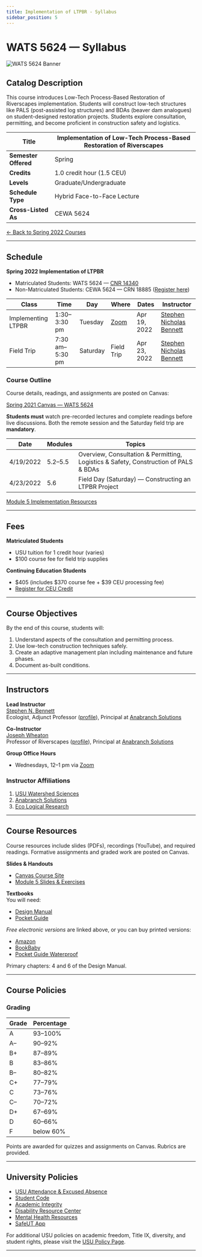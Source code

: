 ```yaml
---
title: Implementation of LTPBR - Syllabus
sidebar_position: 5
---
```


# WATS 5624 — Syllabus

![WATS 5624 Banner](/img/courses/WATS-5624_header_C.png)

## Catalog Description

This course introduces Low-Tech Process-Based Restoration of Riverscapes implementation. Students will construct low-tech structures like PALS (post-assisted log structures) and BDAs (beaver dam analogues) on student-designed restoration projects. Students explore consultation, permitting, and become proficient in construction safety and logistics.

| **Title**                           | Implementation of Low-Tech Process-Based Restoration of Riverscapes |
| ----------------------------------- | ------------------------------------------------------------------ |
| **Semester Offered**                | Spring                                                             |
| **Credits**                         | 1.0 credit hour (1.5 CEU)                                          |
| **Levels**                          | Graduate/Undergraduate                                             |
| **Schedule Type**                   | Hybrid Face-to-Face Lecture                                        |
| **Cross-Listed As**                 | CEWA 5624                                                          |

[← Back to Spring 2022 Courses](/workshops/2022/USU/)

---

## Schedule

**Spring 2022 Implementation of LTPBR**  

- Matriculated Students: WATS 5624 — [CNR 14340](https://ssb.banner.usu.edu/zprod/bwckschd.p_disp_detail_sched?term_in=202220&crn_in=14340)  
- Non-Matriculated Students: CEWA 5624 — CRN 18885 ([Register here](https://www.usu.edu/ais/ceu/register/?term=202220&crns=18885))

| Class              | Time               | Day       | Where       | Dates       | Instructor                                                                                       |
| ------------------ | ------------------ | --------- | ----------- | ----------- | ------------------------------------------------------------------------------------------------ |
| Implementing LTPBR | 1:30–3:30 pm       | Tuesday   | [Zoom](https://usu-edu.zoom.us/j/88041118826?pwd=d2JqUE1NQWlrWnk0YVExVTgxdHN3dz09) | Apr 19, 2022 | [Stephen Nicholas Bennett](/workshops/2020/SGI/#instruction-team)                               |
| Field Trip         | 7:30 am–5:30 pm    | Saturday  | Field Trip  | Apr 23, 2022 | [Stephen Nicholas Bennett](/workshops/2020/SGI/#instruction-team)                               |

### Course Outline

Course details, readings, and assignments are posted on Canvas:

[Spring 2021 Canvas — WATS 5624](https://usu.instructure.com/courses/618129)

**Students must** watch pre-recorded lectures and complete readings before live discussions. Both the remote session and the Saturday field trip are **mandatory**.

| Date        | Modules                | Topics                                                                                 |
| ----------- | ---------------------- | -------------------------------------------------------------------------------------- |
| 4/19/2022   | 5.2–5.5                | Overview, Consultation & Permitting, Logistics & Safety, Construction of PALS & BDAs   |
| 4/23/2022   | 5.6                    | Field Day (Saturday) — Constructing an LTPBR Project                                    |

[Module 5 Implementation Resources](/workshops/2020/SGI/Modules/module5)

---

## Fees

**Matriculated Students**  
- USU tuition for 1 credit hour (varies)  
- $100 course fee for field trip supplies

**Continuing Education Students**  
- $405 (includes $370 course fee + $39 CEU processing fee)  
- [Register for CEU Credit](https://www.usu.edu/ais/ceu/register/?term=202220&crns=18885)

---

## Course Objectives

By the end of this course, students will:

1. Understand aspects of the consultation and permitting process.  
2. Use low-tech construction techniques safely.  
3. Create an adaptive management plan including maintenance and future phases.  
4. Document as-built conditions.

---

## Instructors

**Lead Instructor**  
[Stephen N. Bennett](https://www.researchgate.net/profile/Stephen_Bennett8)  
Ecologist, Adjunct Professor ([profile](https://qcnr.usu.edu/directory/bennett_stephen)), Principal at [Anabranch Solutions](https://www.anabranchsolutions.com/stephen-bennett.html)

**Co-Instructor**  
[Joseph Wheaton](http://joewheaton.org)  
Professor of Riverscapes ([profile](https://qcnr.usu.edu/directory/wheaton_joseph)), Principal at [Anabranch Solutions](https://www.anabranchsolutions.com/joe-wheaton.html)

**Group Office Hours**  
- Wednesdays, 12–1 pm via [Zoom](https://usu-edu.zoom.us/my/h20joe?pwd=eFNjSllqT3VDNTRoLzZ3Sk9IM1F6UT09)

### Instructor Affiliations

1. [USU Watershed Sciences](https://qcnr.usu.edu/wats/index)  
2. [Anabranch Solutions](http://www.anabranchsolutions.com)  
3. [Eco Logical Research](https://www.eco-logical-research.com)

---

## Course Resources

Course resources include slides (PDFs), recordings (YouTube), and required readings. Formative assignments and graded work are posted on Canvas.  

**Slides & Handouts**  
- [Canvas Course Site](https://usu.instructure.com/courses/618129)  
- [Module 5 Slides & Exercises](/workshops/2020/SGI/Modules/module5)

**Textbooks**  
You will need:  
- [Design Manual](/manual)  
- [Pocket Guide](/resources/pocket)

_Free electronic versions_ are linked above, or you can buy printed versions:  
- [Amazon](https://www.amazon.com/Low-Tech-Process-Based-Restoration-Riverscapes-Design/dp/1543972993/)  
- [BookBaby](https://store.bookbaby.com/bookshop/book/index.aspx?bookURL=Low-Tech-Process-Based-Restoration-of-Riverscapes)  
- [Pocket Guide Waterproof](http://www.anabranchsolutions.com/store/p7/pocketguide.html)

Primary chapters: 4 and 6 of the Design Manual.

---

## Course Policies

### Grading

| Grade | Percentage     |
| ----- | -------------- |
| A     | 93–100%        |
| A–    | 90–92%         |
| B+    | 87–89%         |
| B     | 83–86%         |
| B–    | 80–82%         |
| C+    | 77–79%         |
| C     | 73–76%         |
| C–    | 70–72%         |
| D+    | 67–69%         |
| D     | 60–66%         |
| F     | below 60%      |

Points are awarded for quizzes and assignments on Canvas. Rubrics are provided.

---

## University Policies

- [USU Attendance & Excused Absence](https://catalog.usu.edu/content.php?catoid=12&navoid=3160)  
- [Student Code](https://studentconduct.usu.edu/studentcode)  
- [Academic Integrity](https://studentconduct.usu.edu/studentcode/article6)  
- [Disability Resource Center](http://www.usu.edu/drc/)  
- [Mental Health Resources](https://counseling.usu.edu/)  
- [SafeUT App](https://healthcare.utah.edu/uni/programs/safe-ut-smartphone-app)

For additional USU policies on academic freedom, Title IX, diversity, and student rights, please visit the [USU Policy Page](http://www.usu.edu/provost/faculty-life/syllabus.cfm).

---
